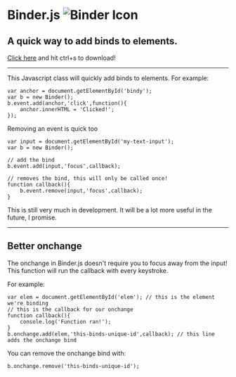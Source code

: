 Binder.js ![Binder Icon](http://wackywalrus.github.io/img/folder.png)
======
A quick way to add binds to elements. 
------------------------------------
[Click here](https://raw.githubusercontent.com/WackyWalrus/Binder.js/master/Binder.js) and hit ctrl+s to download!
* * *

This Javascript class will quickly add binds to elements.
For example:

    var anchor = document.getElementById('bindy');
    var b = new Binder();
    b.event.add(anchor,'click',function(){
        anchor.innerHTML = 'Clicked!';
    });

Removing an event is quick too

    var input = document.getElementById('my-text-input');
    var b = new Binder();

    // add the bind
    b.event.add(input,'focus',callback);

    // removes the bind, this will only be called once!
    function callback(){
    	b.event.remove(input,'focus',callback);
    }

This is still very much in development. It will be a lot more useful in the future, I promise.
* * *
Better onchange
--------------
The onchange in Binder.js doesn't require you to focus away from the input! This function will run the callback with every keystroke.

For example:

	var elem = document.getElementById('elem'); // this is the element we're binding
    // this is the callback for our onchange
    function callback(){
        console.log('Function ran!');
    }
	b.onchange.add(elem,'this-binds-unique-id',callback); // this line adds the onchange bind

You can remove the onchange bind with:

    b.onchange.remove('this-binds-unique-id');